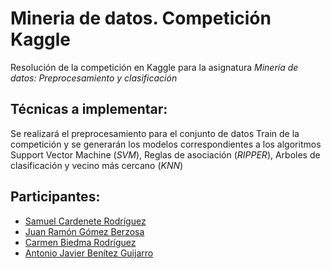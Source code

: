 # Mineria de datos. Competición Kaggle

Resolución de la competición en Kaggle para la asignatura *Minería de datos: Preprocesamiento y clasificación*

## Técnicas a implementar:

Se realizará el preprocesamiento para el conjunto de datos Train de la competición y se generarán los modelos correspondientes
a los algoritmos Support Vector Machine (*SVM*), Reglas de asociación (*RIPPER*), Arboles de clasificación y vecino más cercano (*KNN*)


## Participantes:

* [Samuel Cardenete Rodríguez](https://github.com/sagmua) 
* [Juan Ramón Gómez Berzosa](https://github.com/jramongomez)
* [Carmen Biedma Rodríguez](https://github.com/carmenbiedma)
* [Antonio Javier Benítez Guijarro](https://github.com/mrsasuu)